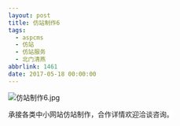 ```yaml
---
layout: post
title: 仿站制作6
tags:
  - aspcms
  - 仿站
  - 仿站服务
  - 北门清燕
abbrlink: 1461
date: 2017-05-18 00:00:00
---
```


<!-- build time:Sat Jun 23 2018 12:05:15 GMT+0800 (中国标准时间) -->

![仿站制作6.jpg](http://image.bmqy.net/uploads/2017/05/201705181495086825445328.jpg "仿站制作6.jpg")

<span style="color:#1a1a1a;font-family:Merriweather,Georgia,serif;background-color:#fff">承接各类中小网站仿站制作，合作详情欢迎洽谈咨询。</span>
<!-- rebuild by neat -->